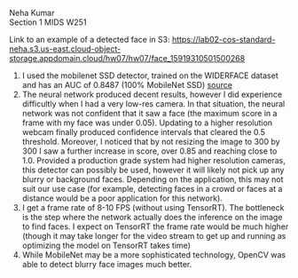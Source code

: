 Neha Kumar  
Section 1 MIDS W251


Link to an example of a detected face in S3: https://lab02-cos-standard-neha.s3.us-east.cloud-object-storage.appdomain.cloud/hw07/hw07/face_15919310501500268

1. I used the mobilenet SSD detector, trained on the WIDERFACE dataset and has an AUC of 0.8487 (100% MobileNet SSD) [source](https://arxiv.org/pdf/1811.11582.pdf)
2. The neural network produced decent results, however I did experience difficultly when I had a very low-res camera. In that situation, the neural network was not confident that it saw a face (the maximum score in a frame with my face was under 0.05). Updating to a higher resolution webcam finally produced confidence intervals that cleared the 0.5 threshold. Moreover, I noticed that by not resizing the image to 300 by 300 I saw a further increase in score, over 0.85 and reaching close to 1.0. Provided a production grade system had higher resolution cameras, this detector can possibly be used, however it will likely not pick up any blurry or background faces. Depending on the application, this may not suit our use case (for example, detecting faces in a crowd or faces at a distance would be a poor application for this network).
3. I get a frame rate of 8-10 FPS (without using TensorRT). The bottleneck is the step where the network actually does the inference on the image to find faces. I expect on TensorRT the frame rate would be much higher (though it may take longer for the video stream to get up and running as optimizing the model on TensorRT takes time)
4. While MobileNet may be a more sophisticated technology, OpenCV was able to detect blurry face images much better.  
